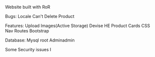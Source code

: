 Website built with RoR

Bugs:
 Locale 
 Can't Delete Product
 
Features:
  Upload Images(Active Storage)
  Devise 
  HE
  Product Cards
  CSS Nav Routes Bootstrap
  
Database:
  Mysql
  root
  Adminadmin
  
 Some Security issues 
 I
